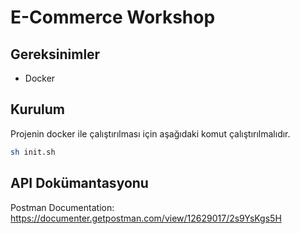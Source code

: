 # E-Commerce Workshop
## Gereksinimler
- Docker

## Kurulum

Projenin docker ile çalıştırılması için aşağıdaki komut çalıştırılmalıdır.
```sh
sh init.sh
```

## API Dokümantasyonu
Postman Documentation: https://documenter.getpostman.com/view/12629017/2s9YsKgs5H
